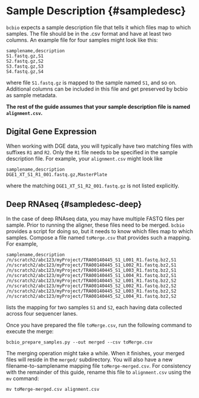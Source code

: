 # Sample Description {#sampledesc}

`bcbio` expects a sample description file that tells it which files map to which samples. The file should be in the .csv format and have at least two columns. An example file for four samples might look like this:

```
samplename,description
S1.fastq.gz,S1
S2.fastq.gz,S2
S3.fastq.gz,S3
S4.fastq.gz,S4
```

where file `S1.fastq.gz` is mapped to the sample named `S1`, and so on. Additional columns can be included in this file and get preserved by bcbio as sample metadata.

**The rest of the guide assumes that your sample description file is named `alignment.csv`.**

## Digital Gene Expression

When working with DGE data, you will typically have two matching files with suffixes `R1` and `R2`. Only the `R1` file needs to be specified in the sample description file. For example, your `alignment.csv` might look like

```
samplename,description
DGE1_XT_S1_R1_001.fastq.gz,MasterPlate
```

where the matching `DGE1_XT_S1_R2_001.fastq.gz` is not listed explicitly.

## Deep RNAseq {#sampledesc-deep}

In the case of deep RNAseq data, you may have multiple FASTQ files per sample. Prior to running the aligner, these files need to be merged. `bcbio` provides a script for doing so, but it needs to know which files map to which samples. Compose a file named `toMerge.csv` that provides such a mapping. For example,

```
samplename,description
/n/scratch2/abc123/myProject/TRA00140445_S1_L001_R1.fastq.bz2,S1
/n/scratch2/abc123/myProject/TRA00140445_S1_L002_R1.fastq.bz2,S1
/n/scratch2/abc123/myProject/TRA00140445_S1_L003_R1.fastq.bz2,S1
/n/scratch2/abc123/myProject/TRA00140445_S1_L004_R1.fastq.bz2,S1
/n/scratch2/abc123/myProject/TRA00140445_S2_L001_R1.fastq.bz2,S2
/n/scratch2/abc123/myProject/TRA00140445_S2_L002_R1.fastq.bz2,S2
/n/scratch2/abc123/myProject/TRA00140445_S2_L003_R1.fastq.bz2,S2
/n/scratch2/abc123/myProject/TRA00140445_S2_L004_R1.fastq.bz2,S2
```

lists the mapping for two samples `S1` and `S2`, each having data collected across four sequencer lanes.

Once you have prepared the file `toMerge.csv`, run the following command to execute the merge:
```
bcbio_prepare_samples.py --out merged --csv toMerge.csv
```

The merging operation might take a while. When it finishes, your merged files will reside in the `merged/` subdirectory. You will also have a new filename-to-samplename mapping file `toMerge-merged.csv`. For consistency with the remainder of this guide, rename this file to `alignment.csv` using the `mv` command:

```
mv toMerge-merged.csv alignment.csv
```
